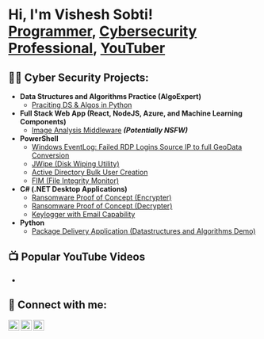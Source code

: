 <h1>Hi, I'm Vishesh Sobti! <br/><a href="https://github.com/iamvishesh66">Programmer</a>, <a href="www.linkedin.com/in/vishesh-sobti-1b0530211/">Cybersecurity Professional</a>, <a href="https://www.youtube.com/channel/UCKyRDIf1bGYtzbULaXz-vUg">YouTuber</a></h1>

<h2>👨‍💻 Cyber Security Projects:</h2>

- <b>Data Structures and Algorithms Practice (AlgoExpert)</b>
  - [Praciting DS & Algos in Python](https://github.com/joshmadakor1/Algorithms-Practice)
- <b>Full Stack Web App (React, NodeJS, Azure, and Machine Learning Components)</b>
  - [Image Analysis Middleware](https://github.com/joshmadakor1/4chan-Image-Analysis-Middleware-C964) <b><i>(Potentially NSFW)</b></i>
- <b>PowerShell</b>
  - [Windows EventLog: Failed RDP Logins Source IP to full GeoData Conversion](https://github.com/joshmadakor1/Sentinel-Lab)
  - [JWipe (Disk Wiping Utility)](https://github.com/joshmadakor1/Jwipe.PowerShell)
  - [Active Directory Bulk User Creation](https://github.com/joshmadakor1/AD_PS)
  - [FIM (File Integrity Monitor)](https://github.com/joshmadakor1/PowerShell-Integrity-FIM)
- <b>C# (.NET Desktop Applications)</b>
  - [Ransomware Proof of Concept (Encrypter)](https://github.com/joshmadakor1/EncrypterPOC)
  - [Ransomware Proof of Concept (Decrypter)](https://github.com/joshmadakor1/DecrypterPOC)
  - [Keylogger with Email Capability](https://github.com/joshmadakor1/Key-Logger-With-Email)
- <b>Python</b>
  - [Package Delivery Application (Datastructures and Algorithms Demo)](https://github.com/joshmadakor1/Package-Delivery-Pathfinding-Algorithm)

<h2>📺 Popular YouTube Videos</h2>

-

<h2> 🤳 Connect with me:</h2>

[<img align="left" alt="VisheshSobti | YouTube" width="22px" src="https://cdn.jsdelivr.net/npm/simple-icons@v3/icons/youtube.svg" />][youtube]
[<img align="left" alt="VisheshSobti | LinkedIn" width="22px" src="https://cdn.jsdelivr.net/npm/simple-icons@v3/icons/linkedin.svg" />][linkedin]
[<img align="left" alt="VisheshSobti | Instagram" width="22px" src="https://cdn.jsdelivr.net/npm/simple-icons@v3/icons/instagram.svg" />][instagram]


[youtube]: https://www.youtube.com/channel/UCKyRDIf1bGYtzbULaXz-vUg
[instagram]: https://www.instagram.com/iamvishesh66/
[linkedin]: www.linkedin.com/in/vishesh-sobti-1b0530211

<!--
**joshmadakor1/joshmadakor1** is a ✨ _special_ ✨ repository because its `README.md` (this file) appears on your GitHub profile.

Here are some ideas to get you started:

- 🔭 I’m currently working on ...
- 🌱 I’m currently learning ...
- 👯 I’m looking to collaborate on ...
- 🤔 I’m looking for help with ...
- 💬 Ask me about ...
- 📫 How to reach me: ...
- 😄 Pronouns: ...
- ⚡ Fun fact: ...
-->
